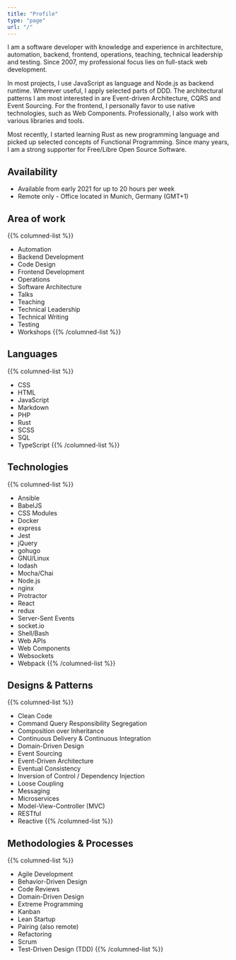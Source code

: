 ```yaml
---
title: "Profile"
type: "page"
url: "/"
---
```


I am a software developer with knowledge and experience in architecture, automation, backend, frontend, operations, teaching, technical leadership and testing. Since 2007, my professional focus lies on full-stack web development. 

In most projects, I use JavaScript as language and Node.js as backend runtime. Wherever useful, I apply selected parts of DDD. The architectural patterns I am most interested in are Event-driven Architecture, CQRS and Event Sourcing. For the frontend, I personally favor to use native technologies, such as Web Components. Professionally, I also work with various libraries and tools. 

Most recently, I started learning Rust as new programming language and picked up selected concepts of Functional Programming. Since many years, I am a strong supporter for Free/Libre Open Source Software.

## Availability

* Available from early 2021 for up to 20 hours per week
* Remote only - Office located in Munich, Germany (GMT+1)

## Area of work

{{% columned-list %}}
* Automation
* Backend Development
* Code Design
* Frontend Development
* Operations
* Software Architecture
* Talks
* Teaching
* Technical Leadership
* Technical Writing
* Testing
* Workshops
{{% /columned-list %}}

## Languages

{{% columned-list %}}
* CSS
* HTML
* JavaScript
* Markdown
* PHP
* Rust
* SCSS
* SQL
* TypeScript
{{% /columned-list %}}

## Technologies

{{% columned-list %}}
* Ansible
* BabelJS
* CSS Modules
* Docker
* express
* Jest
* jQuery
* gohugo
* GNU/Linux
* lodash
* Mocha/Chai
* Node.js
* nginx
* Protractor
* React
* redux
* Server-Sent Events
* socket.io
* Shell/Bash
* Web APIs
* Web Components
* Websockets
* Webpack
{{% /columned-list %}}

## Designs & Patterns

{{% columned-list %}}
* Clean Code
* Command Query Responsibility Segregation
* Composition over Inheritance
* Continuous Delivery & Continuous Integration
* Domain-Driven Design
* Event Sourcing
* Event-Driven Architecture
* Eventual Consistency
* Inversion of Control / Dependency Injection
* Loose Coupling
* Messaging
* Microservices
* Model-View-Controller (MVC)
* RESTful
* Reactive
{{% /columned-list %}}

## Methodologies & Processes

{{% columned-list %}}
* Agile Development
* Behavior-Driven Design
* Code Reviews
* Domain-Driven Design
* Extreme Programming
* Kanban
* Lean Startup
* Pairing (also remote)
* Refactoring
* Scrum
* Test-Driven Design (TDD)
{{% /columned-list %}}